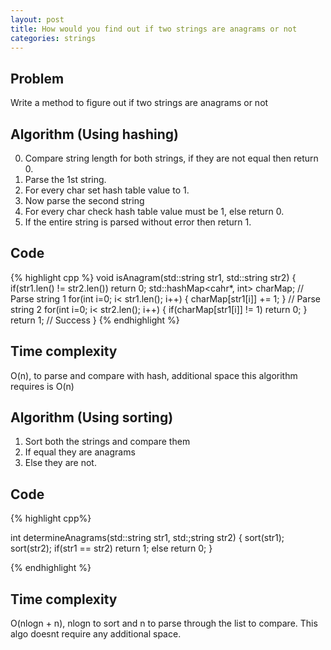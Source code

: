 ```yaml
---
layout: post
title: How would you find out if two strings are anagrams or not
categories: strings 
---
```


## Problem
Write a method to figure out if two strings are anagrams or not

## Algorithm (Using hashing)
0. Compare string length for both strings, if they are not equal then return 0.
1. Parse the 1st string.
2. For every char set hash table value to 1.
3. Now parse the second string
4. For every char check hash table value must be 1, else return 0.
5. If the entire string is parsed without error then return 1.

## Code
{% highlight cpp %}
void isAnagram(std::string str1, std::string str2) {
  if(str1.len() != str2.len()) return 0;
  std::hashMap<cahr*, int> charMap;
  // Parse string 1
  for(int i=0; i< str1.len(); i++) {
    charMap[str1[i]] += 1;
  }
  // Parse string 2
  for(int i=0; i< str2.len(); i++) {
    if(charMap[str1[i]] != 1) return 0;
  }
  return 1; // Success
}
{% endhighlight %}

## Time complexity
O(n), to parse and compare with hash, additional space this algorithm requires is O(n)

## Algorithm (Using sorting)
1. Sort both the strings and compare them
2. If equal they are anagrams
3. Else they are not.

## Code
{% highlight cpp%}

int determineAnagrams(std::string str1, std:;string str2) {
  sort(str1);
  sort(str2);
  if(str1 == str2) return 1;
  else return 0;
}

{% endhighlight %}

## Time complexity
O(nlogn + n), nlogn to sort and n to parse through the list to compare. This algo doesnt require any additional space.